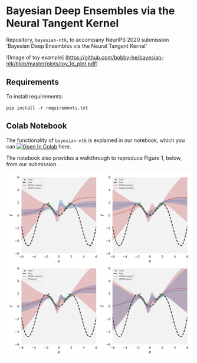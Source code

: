 # Bayesian Deep Ensembles via the Neural Tangent Kernel
Repository, `bayesian-ntk`, to accompany NeurIPS 2020 submission 'Bayesian Deep Ensembles via the Neural Tangent Kernel'

![Image of toy example]
(https://github.com/bobby-he/bayesian-ntk/blob/master/plots/toy_1d_plot.pdf)

## Requirements

To install requirements:
```setup
pip install -r requirements.txt
```

## Colab Notebook
The functionality of `bayesian-ntk` is explained in our notebook, which you can [![Open In Colab](https://colab.research.google.com/assets/colab-badge.svg)](https://colab.research.google.com/github/bobby-he/bayesian-ntk/blob/master/toy_1d_example.ipynb) here.

The notebook also provides a walkthrough to reproduce Figure 1, below, from our submission.

<p align="center">
  <img align="middle" src="./plots/toy_1d_plot.pdf" width="666" />
</p>                                                              
